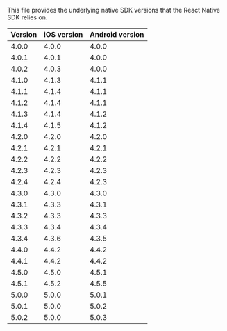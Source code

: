 This file provides the underlying native SDK versions that the React Native SDK relies on.

| Version    | iOS version | Android version |
|------------|-------------|-----------------|
| 4.0.0      | 4.0.0       | 4.0.0           |
| 4.0.1      | 4.0.1       | 4.0.0           |
| 4.0.2      | 4.0.3       | 4.0.0           |
| 4.1.0      | 4.1.3       | 4.1.1           |
| 4.1.1      | 4.1.4       | 4.1.1           |
| 4.1.2      | 4.1.4       | 4.1.1           |
| 4.1.3      | 4.1.4       | 4.1.2           |
| 4.1.4      | 4.1.5       | 4.1.2           |
| 4.2.0      | 4.2.0       | 4.2.0           |
| 4.2.1      | 4.2.1       | 4.2.1           |
| 4.2.2      | 4.2.2       | 4.2.2           |
| 4.2.3      | 4.2.3       | 4.2.3           |
| 4.2.4      | 4.2.4       | 4.2.3           |
| 4.3.0      | 4.3.0       | 4.3.0           |
| 4.3.1      | 4.3.3       | 4.3.1           |
| 4.3.2      | 4.3.3       | 4.3.3           |
| 4.3.3      | 4.3.4       | 4.3.4           |
| 4.3.4      | 4.3.6       | 4.3.5           |
| 4.4.0      | 4.4.2       | 4.4.2           |
| 4.4.1      | 4.4.2       | 4.4.2           |
| 4.5.0      | 4.5.0       | 4.5.1           |
| 4.5.1      | 4.5.2       | 4.5.5           |
| 5.0.0      | 5.0.0       | 5.0.1           |
| 5.0.1      | 5.0.0       | 5.0.2           |
| 5.0.2      | 5.0.0       | 5.0.3           |